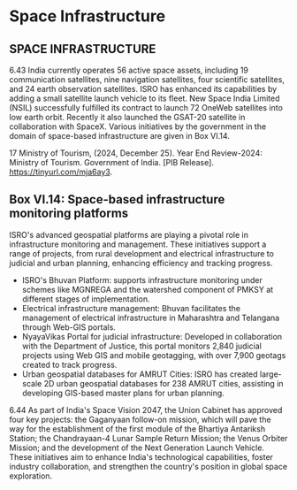# Space Infrastructure

## SPACE INFRASTRUCTURE

6.43 India  currently  operates  56  active  space  assets,  including  19  communication satellites, nine navigation satellites, four scientific satellites, and 24 earth observation satellites. ISRO has enhanced its capabilities by adding a small satellite launch vehicle to its fleet. New Space India Limited (NSIL) successfully fulfilled its contract to launch 72 OneWeb satellites into low earth orbit.  Recently it also launched the GSAT-20 satellite in collaboration with SpaceX. Various initiatives by the government in the domain of space-based infrastructure are given in Box VI.14.

17 Ministry of Tourism, (2024, December 25). Year End Review-2024: Ministry of Tourism. Government of India. [PIB Release]. https://tinyurl.com/mja6ay3.

## Box VI.14: Space-based infrastructure monitoring platforms

ISRO's advanced geospatial platforms are playing a pivotal role in infrastructure monitoring and management. These initiatives support a range of projects, from rural development and electrical infrastructure to judicial and urban planning, enhancing efficiency and tracking progress.

- ISRO's  Bhuvan  Platform: supports  infrastructure  monitoring  under  schemes  like MGNREGA and the watershed component of PMKSY at different stages of implementation.
- Electrical  infrastructure  management: Bhuvan  facilitates  the  management  of electrical infrastructure in Maharashtra and Telangana through Web-GIS portals.
- NyayaVikas Portal for judicial infrastructure: Developed in collaboration with the Department of Justice, this portal monitors 2,840 judicial projects using Web GIS and mobile geotagging, with over 7,900 geotags created to track progress.
- Urban geospatial databases for AMRUT Cities: ISRO has created large-scale 2D urban  geospatial  databases  for  238  AMRUT  cities,  assisting  in  developing  GIS-based master plans for urban planning.

6.44 As  part  of  India's  Space  Vision  2047,  the  Union  Cabinet  has  approved  four key  projects:  the  Gaganyaan  follow-on  mission,  which  will  pave  the  way  for  the establishment of the first module of the Bhartiya Antariksh Station; the Chandrayaan-4 Lunar Sample Return Mission; the Venus Orbiter Mission; and the development of the Next Generation Launch Vehicle. These initiatives aim to enhance India's technological capabilities,  foster  industry  collaboration,  and  strengthen  the  country's  position  in global space exploration.